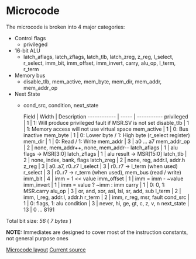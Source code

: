 Microcode
=========

The microcode is broken into 4 major categories:
* Control flags
  * privileged
* 16-bit ALU
  * latch_aflags, latch_zflags, latch_tlb, latch_zreg, z_reg, l_select, r_select, imm_bit, imm_offset, imm_invert, carry, alu_op, l_term, r_term
* Memory bus
  * disable_tlb, mem_active, mem_byte, mem_dir, mem_addr, mem_addr_op
* Next State
  * cond_src, condition, next_state

       Field | Width | Description
------------ | ----- | -----------
  privileged |     1 | 1: Will produce privileged fault if MSR.SV is not set
 disable_tlb |     1 | 1: Memory access will not use virtual space
  mem_active |     1 | 0: Bus inactive
    mem_byte |     1 | 0: Lower byte / 1: High byte (r_select register)
     mem_dir |     1 | 0: Read / 1: Write
    mem_addr |     3 | a0 ... a7
 mem_addr_op |     2 | none, mem_addr++, none, mem_addr--
latch_aflags |     1 | alu flags  -> MSR[3:0]
latch_zflags |     1 | alu result -> MSR[15:0]
   latch_tlb |     2 | none, index, bank, flags
  latch_zreg |     2 | none, reg, addr.l, addr.h
       z_reg |     3 | a0..a7, r0..r7
    l_select |     3 | r0..r7 -> l_term (when used)
    r_select |     3 | r0..r7 -> r_term (when used), mem_bus (read / write)
     imm_bit |     4 | imm = 1 << value
  imm_offset |     1 | imm = imm - ~value
  imm_invert |     1 | imm = value ? ~imm : imm
       carry |     1 | 0: 0, 1: MSR.carry
      alu_op |     3 | or, and, xor, asl, lsl, sr, add, sub
      l_term |     2 | imm, l_reg, addr.l, addr.h
      r_term |     2 | imm, r_reg, msr, fault
    cond_src |     1 | 0: flags, 1: alu
   condition |     3 | never, hi, ge, gt, c, z, v, n
  next_state |    13 | 0 ... 8191

Total bit size: *56* ( _7 bytes_ )

**NOTE:** Immediates are designed to cover most of the instruction constants, not general purpose ones

[Microcode layout](../microcode/source.txt)
[Current source](../microcode/layout.txt)
